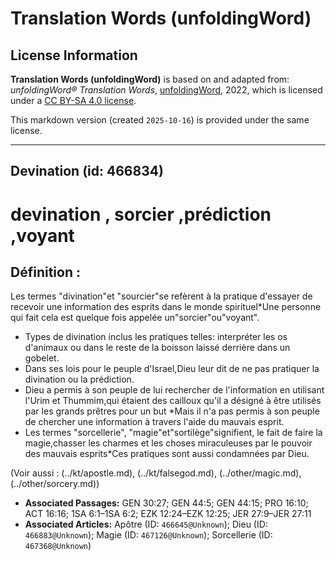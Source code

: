 # Translation Words (unfoldingWord)

## License Information

**Translation Words (unfoldingWord)** is based on and adapted from: _unfoldingWord® Translation Words_, [unfoldingWord](https://unfoldingword.org/utw), 2022, which is licensed under a [CC BY-SA 4.0 license](https://creativecommons.org/licenses/by-sa/4.0/legalcode.en).

This markdown version (created `2025-10-16`) is provided under the same license.



--------------------------------

## Devination (id: 466834)

devination , sorcier ,prédiction ,voyant
========================================

Définition :
------------

Les termes "divination"et "sourcier"se refèrent à la pratique d'essayer de recevoir une information des esprits dans le monde spirituel\*Une personne qui fait cela est quelque fois appelée un"sorcier"ou"voyant".

* Types de divination inclus les pratiques telles: interpréter les os d'animaux ou dans le reste de la boisson laissé derrière dans un gobelet.
* Dans ses lois pour le peuple d'Israel,Dieu leur dit de ne pas pratiquer la divination ou la prédiction.
* Dieu a permis à son peuple de lui rechercher de l'information en utilisant l'Urim et Thummim,qui étaient des cailloux qu'il a désigné à être utilisés par les grands prêtres pour un but \*Mais il n'a pas permis à son peuple de chercher une information à travers l'aide du mauvais esprit.
* Les termes "sorcellerie", "magie"et"sortilège"signifient, le fait de faire la magie,chasser les charmes et les choses miraculeuses par le pouvoir des mauvais esprits\*Ces pratiques sont aussi condamnées par Dieu.

(Voir aussi : (../kt/apostle.md), (../kt/falsegod.md), (../other/magic.md), (../other/sorcery.md))

* **Associated Passages:** GEN 30:27; GEN 44:5; GEN 44:15; PRO 16:10; ACT 16:16; 1SA 6:1–1SA 6:2; EZK 12:24–EZK 12:25; JER 27:9–JER 27:11
* **Associated Articles:** Apôtre (ID: `466645@Unknown`); Dieu (ID: `466883@Unknown`); Magie (ID: `467126@Unknown`); Sorcellerie (ID: `467368@Unknown`)

